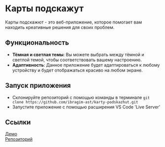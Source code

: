 # Карты подскажут

Карты подскажют - это веб-приложение, которое помогает вам находить креативные решения для своих проблем.

## Функциональность

- **Тёмная и светлая темы**: Вы можете выбрать между тёмной и светлой темой, чтобы соответствовать вашему настроению.
- **Адаптивность**: Данное приложение будет адаптироваться к любому устройству и будет отображаться красиво на любом экране.

## Запуск приложения

- Склонируйте репозиторий с помощью команды в терминале `git clone https://github.com/ibragim-ast/karty-podskazhut.git`
- Запустите приложение с помощью расширения VS Code 'Live Server'

## Ссылки

[Демо](https://ibragim-ast.github.io/karty-podskazhut/)  
[Репозиторий](https://github.com/ibragim-ast/karty-podskazhut)
